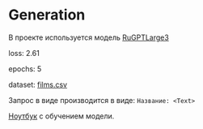 # Generation

В проекте используется модель [RuGPTLarge3](https://huggingface.co/sberbank-ai/rugpt3large_based_on_gpt2)

loss: 2.61

epochs: 5

dataset: [films.csv](https://disk.yandex.ru/d/w7rPLt7Hz3bGYg)

Запрос в виде производится в виде: `Название: <Text>`

[Ноутбук](/training/training.ipynb) с обучением модели.
